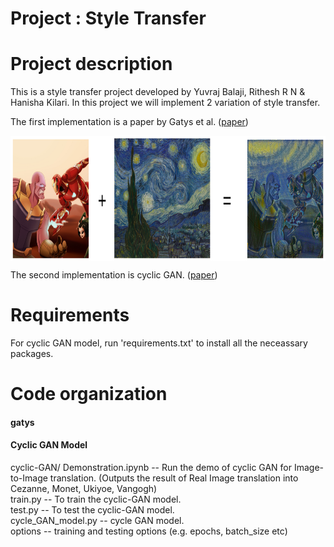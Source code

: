 # Project : Style Transfer

Project description
=======================
This is a style transfer project developed by Yuvraj Balaji, Rithesh R N & Hanisha Kilari. In this project we will implement 2 variation of style transfer.  

The first implementation is a paper by Gatys et al. ([paper](https://arxiv.org/pdf/1508.06576.pdf))  

<img src="https://github.com/ykakarap/style_transfer/blob/master/sample.png" height="200" align="center">

The second implementation is cyclic GAN. ([paper](https://arxiv.org/pdf/1703.10593.pdf))

Requirements
=======================
For cyclic GAN model, run 'requirements.txt' to install all the neceassary packages.

Code organization
=======================
#### gatys


#### Cyclic GAN Model
cyclic-GAN/
Demonstration.ipynb     -- Run the demo of cyclic GAN for Image-to-Image translation. (Outputs the result of Real Image translation into Cezanne, Monet, Ukiyoe, Vangogh)<br>
train.py                -- To train the cyclic-GAN model.<br>
test.py                 -- To test the cyclic-GAN model.<br>
cycle_GAN_model.py      -- cycle GAN model.<br>
options                 -- training and testing options (e.g. epochs, batch_size etc)
